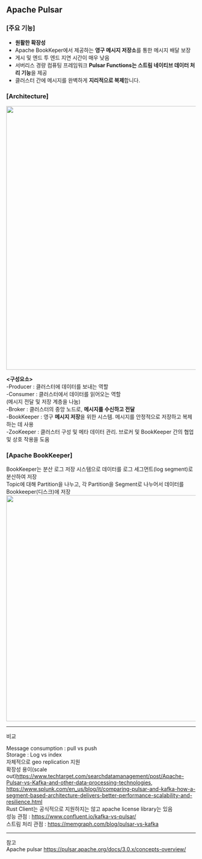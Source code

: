 ## **Apache Pulsar**    
    
### **[주요 기능]**    
- **원활한 확장성**
- Apache BookKeper에서 제공하는 **영구 메시지 저장소**를 통한 메시지 배달 보장
- 게시 및 엔드 투 엔드 지연 시간이 매우 낮음
- 서버리스 경량 컴퓨팅 프레임워크 **Pulsar Functions는 스트림 네이티브 데이터 처리 기능**을 제공
- 클러스터 간에 메시지를 완벽하게 **지리적으로 복제**합니다.
 
### **[Architecture]**

<img src="https://user-images.githubusercontent.com/109563345/236917652-7ccefd3f-e64b-43f3-a891-de8951fe979a.png" width="700">    

**<구성요소>**   
-Producer : 클러스터에 데이터를 보내는 역할    
-Consumer : 클러스터에서 데이터를 읽어오는 역할    
(메시지 전달 및 저장 계층을 나눔)    
-Broker : 클러스터의 중앙 노드로, **메시지를 수신하고 전달**          
-BookKeeper : 영구 **메시지 저장**을 위한 시스템. 메시지를 안정적으로 저장하고 복제하는 데 사용    
-ZooKeeper : 클러스터 구성 및 메타 데이터 관리. 브로커 및 BookKeeper 간의 협업 및 상호 작용을 도움   

### **[Apache BookKeeper]**    
BookKeeper는 분산 로그 저장 시스템으로 데이터를 로그 세그먼트(log segment)로 분산하여 저장    
Topic에 대해 Partition을 나누고, 각 Partition을 Segment로 나누어서 데이터를 Bookkeeper(디스크)에 저장    
<img src="https://user-images.githubusercontent.com/109563345/236921371-82b569dc-876d-4068-97b0-59e424817a20.png" width="600">    

---

 비교
 
 Message consumption : pull vs push    
 Storage : Log vs index    
 자체적으로 geo replication 지원    
 확장성 용이(scale out)<https://www.techtarget.com/searchdatamanagement/post/Apache-Pulsar-vs-Kafka-and-other-data-processing-technologies>, <https://www.splunk.com/en_us/blog/it/comparing-pulsar-and-kafka-how-a-segment-based-architecture-delivers-better-performance-scalability-and-resilience.html>    
 Rust Client는 공식적으로 지원하지는 않고 apache license library는 있음    
 성능 관점 : <https://www.confluent.io/kafka-vs-pulsar/>    
 스트림 처리 관점 : <https://memgraph.com/blog/pulsar-vs-kafka>    

---
참고    
Apache pulsar https://pulsar.apache.org/docs/3.0.x/concepts-overview/
